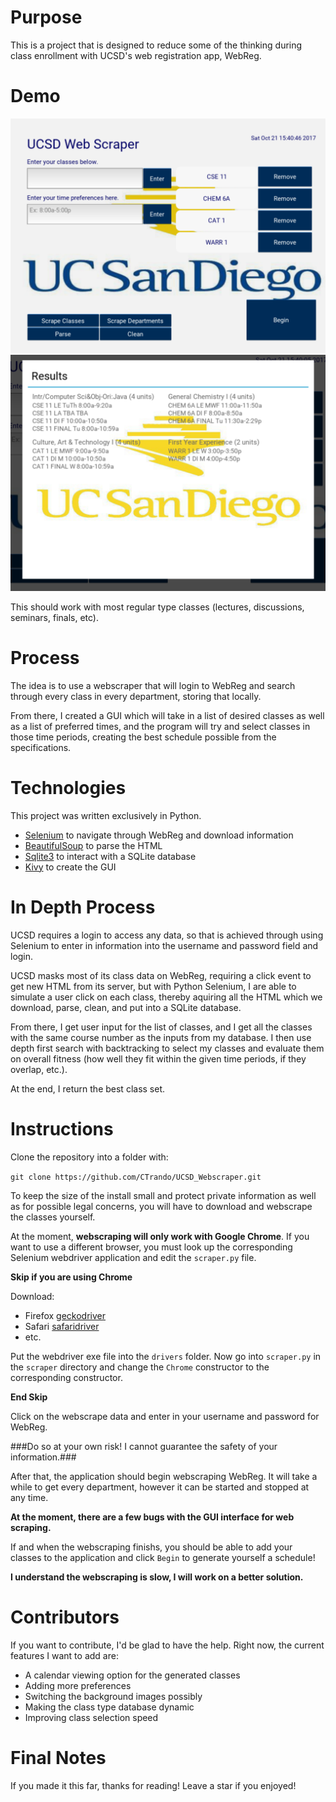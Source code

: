 # Purpose

This is a project that is designed to reduce some of the thinking during class enrollment with UCSD's web registration app, WebReg.

# Demo

![demo_img_1](https://raw.githubusercontent.com/CTrando/UCSD_Webscraper/master/images/demo_img_1.PNG?token=ARZ14si_r85T1ErEwUkGFv3Tnx7DMsaYks5Z9Q_UwA%3D%3D)
![demo_img_2](https://raw.githubusercontent.com/CTrando/UCSD_Webscraper/master/images/demo_img_2.PNG?token=ARZ14i604cNYi8ylYbQS7vVTpRom0CWVks5Z9RAFwA%3D%3D)


This should work with most regular type classes (lectures,
discussions, seminars, finals, etc).


# Process
The idea is to use a webscraper that will login to WebReg and search through every class in every department, storing that locally.

From there, I created a GUI which will take in a list of desired classes as well as a list of preferred times, and the program will try and select classes in those time periods, creating the best schedule possible from the specifications.

# Technologies
This project was written exclusively in Python.
* [Selenium](http://www.seleniumhq.org/) to navigate through WebReg and download information
* [BeautifulSoup](https://www.crummy.com/software/BeautifulSoup/) to parse the HTML
* [Sqlite3](https://docs.python.org/2/library/sqlite3.html) to interact with a SQLite database
* [Kivy](https://kivy.org/#home) to create the GUI


# In Depth Process
UCSD requires a login to access any data, so that is achieved through using Selenium to enter in information into the username and password field and login.

UCSD masks most of its class data on WebReg, requiring a click event to get new HTML from its server, but with Python Selenium, I are able to simulate a user click on each class, thereby aquiring all the HTML which we download, parse, clean, and put into a SQLite database.

From there, I get user input for the list of classes, and I get all the classes with the same course number as the inputs from my database. I then use depth first search with backtracking to select my classes and evaluate them on overall fitness (how well they fit within the given time periods, if they overlap, etc.).

At the end, I return the best class set.

# Instructions

Clone the repository into a folder with:

`git clone https://github.com/CTrando/UCSD_Webscraper.git`

To keep the size of the install small and protect private information as well as for possible legal concerns, you will have to download and webscrape the classes yourself.

At the moment, **webscraping will only work with Google Chrome**. If you want to use a different browser, you must look up the corresponding Selenium webdriver application and edit the `scraper.py` file.

**Skip if you are using Chrome**

Download:

* Firefox [geckodriver](https://github.com/mozilla/geckodriver/releases)
* Safari [safaridriver](https://github.com/SeleniumHQ/selenium/wiki/SafariDriver)
* etc.

Put the webdriver exe file into the `drivers` folder.
Now go into `scraper.py` in the `scraper` directory and change the `Chrome` constructor to the corresponding constructor.

**End Skip**

Click on the webscrape data and enter in your username and password for WebReg.

###Do so at your own risk! I cannot guarantee the safety of your information.###

After that, the application should begin webscraping WebReg. It will take a while to get every department, however it can be started and stopped at any time.

**At the moment, there are a few bugs with the GUI interface for web scraping.**

If and when the webscraping finishs, you should be able to add your classes to the application and click `Begin` to generate yourself a schedule!

**I understand the webscraping is slow, I will work on a better solution.**


# Contributors #

If you want to contribute, I'd be glad to have the help. Right now, the current features I want to add are:

* A calendar viewing option for the generated classes
* Adding more preferences
* Switching the background images possibly
* Making the class type database dynamic
* Improving class selection speed


# Final Notes #

If you made it this far, thanks for reading! Leave a star if you enjoyed!








